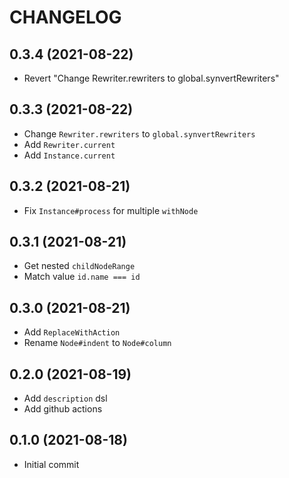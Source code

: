 # CHANGELOG

## 0.3.4 (2021-08-22)

* Revert "Change Rewriter.rewriters to global.synvertRewriters"

## 0.3.3 (2021-08-22)

* Change `Rewriter.rewriters` to `global.synvertRewriters`
* Add `Rewriter.current`
* Add `Instance.current`

## 0.3.2 (2021-08-21)

* Fix `Instance#process` for multiple `withNode`

## 0.3.1 (2021-08-21)

* Get nested `childNodeRange`
* Match value `id.name === id`

## 0.3.0 (2021-08-21)

* Add `ReplaceWithAction`
* Rename `Node#indent` to `Node#column`

## 0.2.0 (2021-08-19)

* Add `description` dsl
* Add github actions

## 0.1.0 (2021-08-18)

* Initial commit
